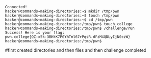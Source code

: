 ```
Connected!
hacker@commands~making-directories:~$ mkdir /tmp/pwn
hacker@commands~making-directories:~$ touch /tmp/pwn
hacker@commands~making-directories:~$ cd /tmp/pwn
hacker@commands~making-directories:/tmp/pwn$ touch college
hacker@commands~making-directories:/tmp/pwn$ /challenge/run
Success! Here is your flag:
pwn.college{QZ-x5k-3BHkK7P0YhTml67rPqsR.dFzM4QDLyIjN0czW}
hacker@commands~making-directories:/tmp/pwn$
```
#first created directories and then files and then challenge completed
